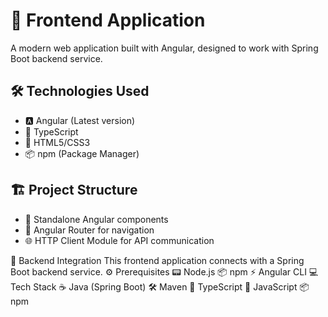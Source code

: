 # 🌟 Frontend Application

A modern web application built with Angular, designed to work with Spring Boot backend service.

## 🛠️ Technologies Used

- 🅰️ Angular (Latest version)
- 📘 TypeScript
- 🎨 HTML5/CSS3
- 📦 npm (Package Manager)

## 🏗️ Project Structure

- 🧩 Standalone Angular components
- 🔄 Angular Router for navigation
- 🌐 HTTP Client Module for API communication



🔗 Backend Integration
This frontend application connects with a Spring Boot backend service.
⚙️ Prerequisites
📟 Node.js
📦 npm
⚡ Angular CLI
💻 Tech Stack
☕ Java (Spring Boot)
🛠️ Maven
📱 TypeScript
🔧 JavaScript
📦 npm
